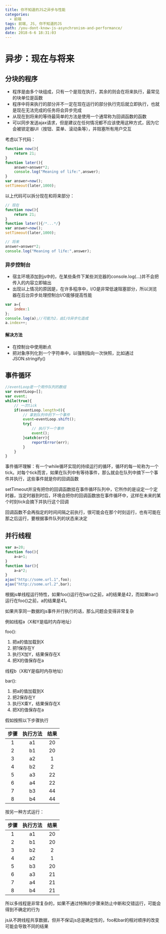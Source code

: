 ```yaml
---
title: 你不知道的JS之异步与性能
categories:
  - 前端
tags: 前端, JS, 你不知道的JS
path: /you-dont-know-js-asynchronism-and-performance/
date: 2018-6-6 18:31:03
---
```

# 异步：现在与将来

## 分块的程序

- 程序是由多个块组成，只有一个是现在执行，其余的则会在将来执行，最常见的块单位是函数
- 程序中将来执行的部分并不一定在现在运行的部分执行完后就立即执行，也就是现在无法完成的任务将会异步完成
- 从现在到将来的等待最简单的方法是使用一个通常称为回调函数的函数
- 可以同步发送ajax请求，但是建议在任何情况都不应该使用这种方式，因为它会被锁定器UI（按钮、菜单、滚动条等），并阻塞所有用户交互

考虑以下代码：

```js
function now(){
    return 21;
}
function later(){
    answer=answer*2;
    console.log("Meaning of life:",answer);
}
var answer=now();
setTimeout(later,1000);
```

以上代码可以拆分现在和将来部分：

```js
// 现在
function now(){
    return 21;
}
function later(){/*...*/}
var answer=now();
setTimeout(later,1000);
```

```js
// 将来
answer=answer*2;
console.log("Meaning of life:",answer);
```

### 异步控制台

- 宿主环境添加到js中的，在某些条件下某些浏览器的console.log(...)并不会把传入的内容立即输出
- 出现以上情况的原因是，在许多程序中，I/O是非常低速阻塞部分，所以浏览器在后台异步处理控制台I/O能够提高性能

```js
var a={
    index:1
};
console.log(a);//可能为2，由I/O异步化造成
a.index++;
```

#### 解决方法

- 在控制台中使用断点
- 把对象序列化到一个字符串中，以强制指向一次快照，比如通过JSON.stringify()

## 事件循环

```js
//eventLoop是一个用作队列的数组
var eventLoop=[];
var event;
while(true){
    // 一次tick
    if(eventLoop.length>0){
        // 拿到队列中的下一个事件
        event=eventLoop.shift();
        try{
            // 执行下一个事件
            event();
        }catch(err){
            reportError(err);
        }
    }
}
```

事件循环理解：有一个while循环实现的持续运行的循环，循环的每一轮称为一个tick。对每个tick而言，如果在队列中有等待事件，那么就会在队列中摘下一个事件并执行，这些事件就是你的回调函数

setTimeout并没有把你的回调函数挂在事件循环队列中，它所作的是设定一个定时器，当定时器到时后，环境会把你的回调函数放在事件循环中，这样在未来的某个时刻tick会摘下并执行这个回调

回调函数不会再指定的时间间隔之前执行，很可能会在那个时刻运行，也有可能在那之后运行，要根据事件队列的状态来决定

## 并行线程

```js
var a=20;
function foo(){
    a=a+1;
}
function bar(){
    a=a*2;
}
ajax("http://some.url.1",foo);
ajax("http://some.url.2",bar);
```

根据js单线程运行特性，如果foo()运行在bar()之前，a的结果是42，而如果bar()运行在foo()之前，a的结果是41。

如果共享同一数据的js事件并行执行的话，那么问题会变得非常复杂

例如线程a（X和Y是临时内存地址）

foo():

1. 把a的值加载到X
2. 把1保存在Y
3. 执行X加Y，结果保存在X
4. 把X的值保存在a

线程b（X和Y是临时内存地址）

bar():

1. 把a的值加载到X
2. 把2保存在Y
3. 执行X乘Y，结果保存在X
4. 把X的值保存在a

假如按照以下步骤执行

| 步骤  | 执行方法 | 结果  |
| :---: | :------: | :---: |
| 1     | a1       | 20    |
| 2     | b1       | 20    |
| 3     | a2       | 1     |
| 4     | b2       | 2     |
| 5     | a3       | 22    |
| 6     | a4       | 22    |
| 7     | b3       | 44    |
| 8     | b4       | 44    |

按另一种方式运行：

| 步骤  | 执行方法 | 结果  |
| :---: | :------: | :---: |
| 1     | a1       | 20    |
| 2     | b1       | 20    |
| 3     | b2       | 2     |
| 4     | a2       | 1     |
| 5     | b3       | 20    |
| 6     | a3       | 21    |
| 7     | a4       | 21    |
| 8     | b4       | 21    |

所以多线程是非常复杂的，如果不通过特殊的步骤来防止中断和交错运行，可能会得到不确定的行为

js从不跨线程共享数据，但并不保证js总是确定性的，foo和bar的相对顺序的改变可能会导致不同的结果